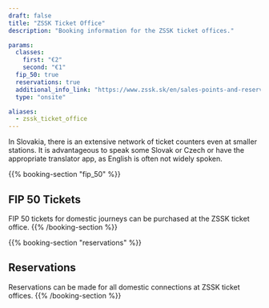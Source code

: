 ```yaml
---
draft: false
title: "ZSSK Ticket Office"
description: "Booking information for the ZSSK ticket offices."

params:
  classes:
    first: "€2"
    second: "€1"
  fip_50: true
  reservations: true
  additional_info_link: "https://www.zssk.sk/en/sales-points-and-reservations/"
  type: "onsite"

aliases:
  - zssk_ticket_office
---
```


In Slovakia, there is an extensive network of ticket counters even at smaller stations. It is advantageous to speak some Slovak or Czech or have the appropriate translator app, as English is often not widely spoken.

{{% booking-section "fip_50" %}}

## FIP 50 Tickets

FIP 50 tickets for domestic journeys can be purchased at the ZSSK ticket office.
{{% /booking-section %}}

{{% booking-section "reservations" %}}

## Reservations

Reservations can be made for all domestic connections at ZSSK ticket offices.
{{% /booking-section %}}
